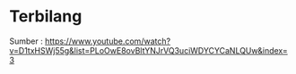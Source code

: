 # Terbilang
Sumber : https://www.youtube.com/watch?v=D1txHSWj55g&list=PLoOwE8ovBltYNJrVQ3uciWDYCYCaNLQUw&index=3
